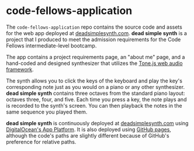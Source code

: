 # code-fellows-application

The `code-fellows-application` repo contains the source code and assets for the web app deployed at [deadsimplesynth.com](https://deadsimplesynth.com). **dead simple synth** is a project that I produced to meet the admission requirements for the Code Fellows intermediate-level bootcamp.

The app contains a project requirements page, an "about me" page, and a hand-coded and designed synthesizer that utilizes the [Tone.js web audio framework](https://tonejs.github.io).

The synth allows you to click the keys of the keyboard and play the key's corresponding note just as you would on a piano or any other synthesizer. **dead simple synth** contains three octaves from the standard piano layout: octaves three, four, and five. Each time you press a key, the note plays and is recorded to the synth's screen. You can then playback the notes in the same sequence you played them.

**dead simple synth** is continuously deployed at [deadsimplesynth.com](https://deadsimplesynth.com) using [DigitalOcean's App Platform](https://docs.digitalocean.com/products/app-platform). It is also deployed using [GitHub pages](https://dbrian57.github.io/code-fellows-application), although the code's paths are slightly different because of GitHub's preference for relative paths.